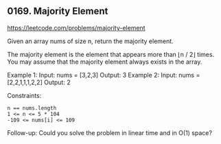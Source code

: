 ## 0169. Majority Element

https://leetcode.com/problems/majority-element

Given an array nums of size n, return the majority element.

The majority element is the element that appears more than ⌊n / 2⌋ times. You may assume that the majority element always exists in the array.

Example 1:
Input: nums = [3,2,3]
Output: 3
Example 2:
Input: nums = [2,2,1,1,1,2,2]
Output: 2

Constraints:

    n == nums.length
    1 <= n <= 5 * 104
    -109 <= nums[i] <= 109

Follow-up: Could you solve the problem in linear time and in O(1) space?
